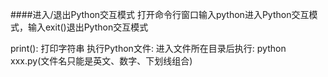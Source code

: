 ####进入/退出Python交互模式
	打开命令行窗口输入python进入Python交互模式，输入exit()退出Python交互模式

print(): 打印字符串
执行Python文件: 进入文件所在目录后执行: python xxx.py(文件名只能是英文、数字、下划线组合)	